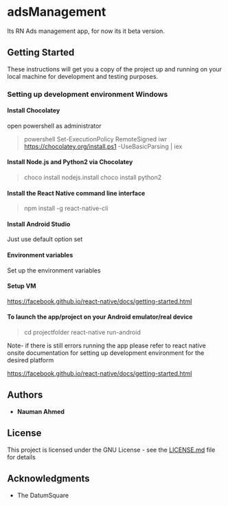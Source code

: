 # adsManagement

Its RN Ads management app, for now its it beta version.

## Getting Started

These instructions will get you a copy of the project up and running on your local machine for development and testing purposes. 

### Setting up development environment Windows

#### Install Chocolatey

open powershell as administrator
>powershell Set-ExecutionPolicy RemoteSigned
>iwr https://chocolatey.org/install.ps1 -UseBasicParsing | iex

#### Install Node.js and Python2 via Chocolatey

>choco install nodejs.install 
>choco install python2

#### Install the React Native command line interface

>npm install -g react-native-cli 

#### Install Android Studio
Just use default option set 

#### Environment variables
Set up the environment variables

#### Setup VM
https://facebook.github.io/react-native/docs/getting-started.html

#### To launch the app/project on your Android emulator/real device 

>cd projectfolder
>react-native run-android

Note- 
if there is still errors running the app please refer to react native onsite documentation for setting up development environment for the desired platform


https://facebook.github.io/react-native/docs/getting-started.html
## Authors

* **Nauman Ahmed** 

## License

This project is licensed under the GNU License - see the [LICENSE.md](LICENSE.md) file for details

## Acknowledgments

* The DatumSquare

